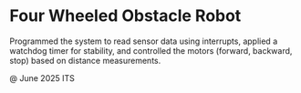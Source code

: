 # Four Wheeled Obstacle Robot
 Programmed the system to read sensor data using interrupts, applied a watchdog timer for stability, and controlled the motors (forward, backward, stop) based on distance measurements.

 @ June 2025 ITS
